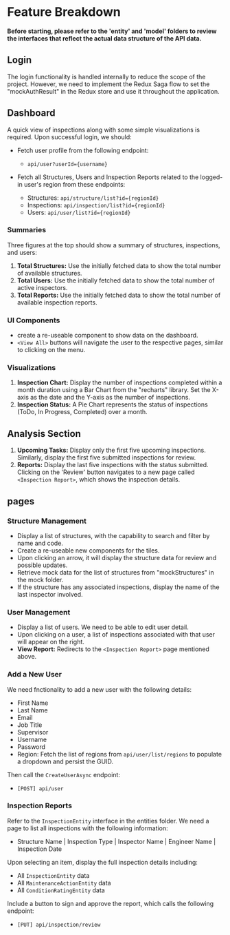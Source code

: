 # Feature Breakdown

**Before starting, please refer to the 'entity' and 'model' folders to review the interfaces that reflect the actual data structure of the API data.**

## Login
The login functionality is handled internally to reduce the scope of the project. However, we need to implement the Redux Saga flow to set the "mockAuthResult" in the Redux store and use it throughout the application.

## Dashboard

A quick view of inspections along with some simple visualizations is required. Upon successful login, we should:

- Fetch user profile from the following endpoint:
  - `api/user?userId={username}`

- Fetch all Structures, Users and Inspection Reports related to the logged-in user's region from these endpoints:
  - Structures: `api/structure/list?id={regionId}`
  - Inspections: `api/inspection/list?id={regionId}`
  - Users: `api/user/list?id={regionId}`

### Summaries

Three figures at the top should show a summary of structures, inspections, and users:

1. **Total Structures:** Use the initially fetched data to show the total number of available structures.
2. **Total Users:** Use the initially fetched data to show the total number of active inspectors.
3. **Total Reports:** Use the initially fetched data to show the total number of available inspection reports.

### UI Components
- create a re-useable component to show data on the dashboard.
- `<View All>` buttons will navigate the user to the respective pages, similar to clicking on the menu.

### Visualizations

1. **Inspection Chart:** Display the number of inspections completed within a month duration using a Bar Chart from the "recharts" library. Set the X-axis as the date and the Y-axis as the number of inspections.
2. **Inspection Status:** A Pie Chart represents the status of inspections (ToDo, In Progress, Completed) over a month.

## Analysis Section

1. **Upcoming Tasks:** Display only the first five upcoming inspections. Similarly, display the first five submitted inspections for review.
2. **Reports:** Display the last five inspections with the status submitted. Clicking on the 'Review' button navigates to a new page called `<Inspection Report>`, which shows the inspection details.

## pages

### Structure Management

- Display a list of structures, with the capability to search and filter by name and code.
- Create a re-useable new components for the tiles.
- Upon clicking an arrow, it will display the structure data for review and possible updates.
- Retrieve mock data for the list of structures from "mockStructures" in the mock folder.
- If the structure has any associated inspections, display the name of the last inspector involved.

### User Management

- Display a list of users. We need to be able to edit user detail.
- Upon clicking on a user, a list of inspections associated with that user will appear on the right.
- **View Report:** Redirects to the `<Inspection Report>` page mentioned above.

### Add a New User

We need fnctionality to add a new user with the following details:

- First Name
- Last Name
- Email
- Job Title
- Supervisor
- Username
- Password
- Region: Fetch the list of regions from `api/user/list/regions` to populate a dropdown and persist the GUID.

Then call the `CreateUserAsync` endpoint:
- `[POST] api/user`

### Inspection Reports

Refer to the `InspectionEntity` interface in the entities folder. We need a page to list all inspections with the following information:

- Structure Name | Inspection Type | Inspector Name | Engineer Name | Inspection Date

Upon selecting an item, display the full inspection details including:
- All `InspectionEntity` data
- All `MaintenanceActionEntity` data
- All `ConditionRatingEntity` data

Include a button to sign and approve the report, which calls the following endpoint:
- `[PUT] api/inspection/review`
